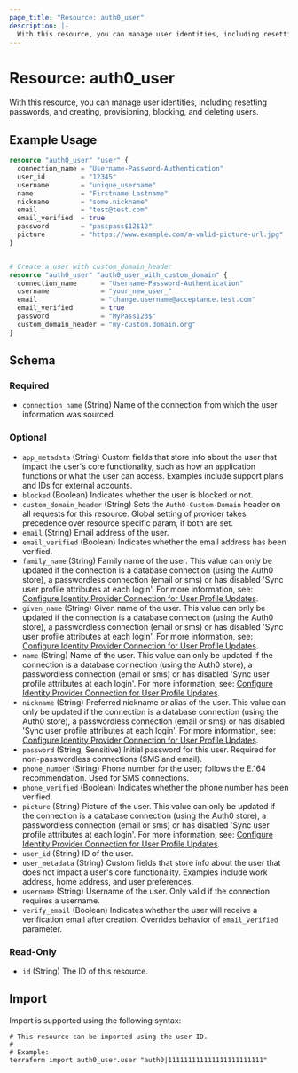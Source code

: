 ```yaml
---
page_title: "Resource: auth0_user"
description: |-
  With this resource, you can manage user identities, including resetting passwords, and creating, provisioning, blocking, and deleting users.
---
```


# Resource: auth0_user

With this resource, you can manage user identities, including resetting passwords, and creating, provisioning, blocking, and deleting users.

## Example Usage

```terraform
resource "auth0_user" "user" {
  connection_name = "Username-Password-Authentication"
  user_id         = "12345"
  username        = "unique_username"
  name            = "Firstname Lastname"
  nickname        = "some.nickname"
  email           = "test@test.com"
  email_verified  = true
  password        = "passpass$12$12"
  picture         = "https://www.example.com/a-valid-picture-url.jpg"
}


# Create a user with custom_domain_header
resource "auth0_user" "auth0_user_with_custom_domain" {
  connection_name      = "Username-Password-Authentication"
  username             = "your_new_user_"
  email                = "change.username@acceptance.test.com"
  email_verified       = true
  password             = "MyPass123$"
  custom_domain_header = "my-custom.domain.org"
}
```

<!-- schema generated by tfplugindocs -->
## Schema

### Required

- `connection_name` (String) Name of the connection from which the user information was sourced.

### Optional

- `app_metadata` (String) Custom fields that store info about the user that impact the user's core functionality, such as how an application functions or what the user can access. Examples include support plans and IDs for external accounts.
- `blocked` (Boolean) Indicates whether the user is blocked or not.
- `custom_domain_header` (String) Sets the `Auth0-Custom-Domain` header on all requests for this resource. Global setting of provider takes precedence over resource specific param, if both are set.
- `email` (String) Email address of the user.
- `email_verified` (Boolean) Indicates whether the email address has been verified.
- `family_name` (String) Family name of the user. This value can only be updated if the connection is a database connection (using the Auth0 store), a passwordless connection (email or sms) or has disabled 'Sync user profile attributes at each login'. For more information, see: [Configure Identity Provider Connection for User Profile Updates](https://auth0.com/docs/manage-users/user-accounts/user-profiles/configure-connection-sync-with-auth0).
- `given_name` (String) Given name of the user. This value can only be updated if the connection is a database connection (using the Auth0 store), a passwordless connection (email or sms) or has disabled 'Sync user profile attributes at each login'. For more information, see: [Configure Identity Provider Connection for User Profile Updates](https://auth0.com/docs/manage-users/user-accounts/user-profiles/configure-connection-sync-with-auth0).
- `name` (String) Name of the user. This value can only be updated if the connection is a database connection (using the Auth0 store), a passwordless connection (email or sms) or has disabled 'Sync user profile attributes at each login'. For more information, see: [Configure Identity Provider Connection for User Profile Updates](https://auth0.com/docs/manage-users/user-accounts/user-profiles/configure-connection-sync-with-auth0).
- `nickname` (String) Preferred nickname or alias of the user. This value can only be updated if the connection is a database connection (using the Auth0 store), a passwordless connection (email or sms) or has disabled 'Sync user profile attributes at each login'. For more information, see: [Configure Identity Provider Connection for User Profile Updates](https://auth0.com/docs/manage-users/user-accounts/user-profiles/configure-connection-sync-with-auth0).
- `password` (String, Sensitive) Initial password for this user. Required for non-passwordless connections (SMS and email).
- `phone_number` (String) Phone number for the user; follows the E.164 recommendation. Used for SMS connections.
- `phone_verified` (Boolean) Indicates whether the phone number has been verified.
- `picture` (String) Picture of the user. This value can only be updated if the connection is a database connection (using the Auth0 store), a passwordless connection (email or sms) or has disabled 'Sync user profile attributes at each login'. For more information, see: [Configure Identity Provider Connection for User Profile Updates](https://auth0.com/docs/manage-users/user-accounts/user-profiles/configure-connection-sync-with-auth0).
- `user_id` (String) ID of the user.
- `user_metadata` (String) Custom fields that store info about the user that does not impact a user's core functionality. Examples include work address, home address, and user preferences.
- `username` (String) Username of the user. Only valid if the connection requires a username.
- `verify_email` (Boolean) Indicates whether the user will receive a verification email after creation. Overrides behavior of `email_verified` parameter.

### Read-Only

- `id` (String) The ID of this resource.

## Import

Import is supported using the following syntax:

```shell
# This resource can be imported using the user ID.
#
# Example:
terraform import auth0_user.user "auth0|111111111111111111111111"
```

